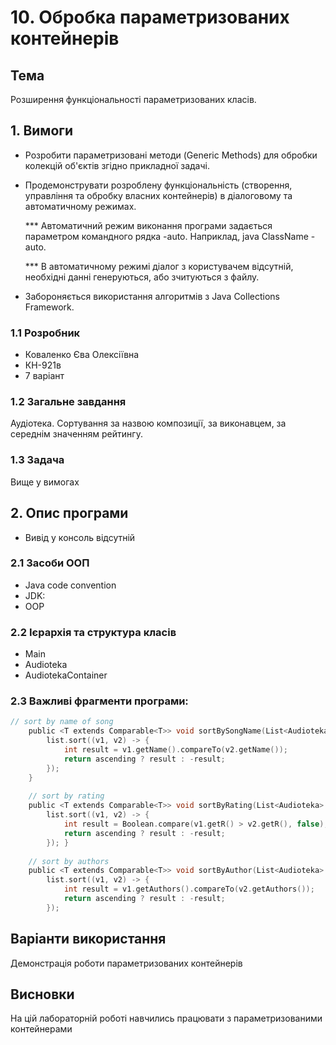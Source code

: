 # 10. Обробка параметризованих контейнерів
## Тема
Розширення функціональності параметризованих класів.
## 1. Вимоги
* Розробити параметризовані методи (Generic Methods) для обробки колекцій об'єктів згідно прикладної задачі.

* Продемонструвати розроблену функціональність (створення, управління та обробку власних контейнерів) в діалоговому та автоматичному режимах.

  *** Автоматичний режим виконання програми задається параметром командного рядка -auto. Наприклад, java ClassName -auto.

  *** В автоматичному режимі діалог з користувачем відсутній, необхідні данні генеруються, або зчитуються з файлу.

* Забороняється використання алгоритмів з Java Collections Framework.

### 1.1 Розробник
* Коваленко Єва Олексіївна
* КН-921в
* 7 варіант
### 1.2 Загальне завдання
Аудіотека. Сортування за назвою композиції, за виконавцем, за середнім значенням рейтингу.
### 1.3 Задача
Вище у вимогах
## 2. Опис програми
* Вивід у консоль
відсутній
### 2.1 Засоби ООП
* Java code convention
* JDK:
* OOP
### 2.2 Ієрархія та структура класів
* Main
* Audioteka
* AudiotekaContainer
### 2.3 Важливі фрагменти програми:
```c
// sort by name of song
	public <T extends Comparable<T>> void sortBySongName(List<Audioteka> list, boolean ascending) {
        list.sort((v1, v2) -> {
            int result = v1.getName().compareTo(v2.getName());
            return ascending ? result : -result;
        });
    }
	
	// sort by rating
    public <T extends Comparable<T>> void sortByRating(List<Audioteka> list, boolean ascending) {
        list.sort((v1, v2) -> {
            int result = Boolean.compare(v1.getR() > v2.getR(), false);
            return ascending ? result : -result;
        }); }
    
	// sort by authors
	public <T extends Comparable<T>> void sortByAuthor(List<Audioteka> list, boolean ascending) {
        list.sort((v1, v2) -> {
            int result = v1.getAuthors().compareTo(v2.getAuthors());
            return ascending ? result : -result;
        });
```

## Варіанти використання
Демонстрація роботи параметризованих контейнерів
## Висновки
На цій лабораторній роботі навчились працювати з параметризованими контейнерами

